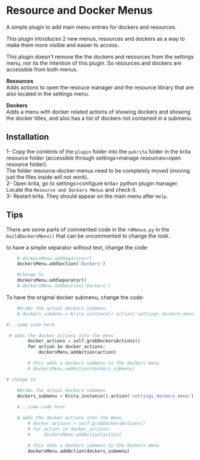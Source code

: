 # Resource and Docker Menus

A simple plugin to add main menu entries for dockers and resources.

This plugin introduces 2 new menus, resources and dockers as a way to make them more visible and easier to access.

This plugin doesn't remove the the dockers and resources from the settings menu, nor its the intention of this plugin. So resources and dockers are accessible from both menus.

**Resources**  
Adds actions to open the resouce manager and the resource library that are also located in the settings menu.

**Dockers**  
Adds a menu with docker related actions of showing dockers and showing the docker titles, and also has a list of dockers not contained in a submenu.

## Installation

1- Copy the contents of the `plugin` folder into the `pykrita` folder in the krita resource folder (accessible through settings>manage resources>open resource folder).  
The folder resource-docker-menus need to be completely moved (moving just the files inside will not work).  
2- Open krita, go to settings>configure krita> python plugin manager. Locate the `Resource and Dockers Menus` and check it.  
3- Restart krita. They should appear on the main menu after `Help`.  

## Tips
There are some parts of commented code in the `rdMenus.py` in the `buildDockersMenu()` that can be uncommented to change the look.

to have a simple separator without text, change the code:

```py
    # dockersMenu.addSeparator()
    dockersMenu.addSection('Dockers')

    #change to
    dockersMenu.addSeparator()
    # dockersMenu.addSection('Dockers')
```

To have the original docker submenu, change the code:

```py
    #Grabs the actual dockers submenu 
    # dockers_submenu = Krita.instance().action('settings_dockers_menu')

#...some code here

 # adds the docker actions into the menu
        docker_actions = self.grabDockersActions()
        for action in docker_actions:
            dockersMenu.addAction(action)

        # this adds a dockers submenu to the dockers menu
        # dockersMenu.addAction(dockers_submenu)

# change to

    #Grabs the actual dockers submenu 
    dockers_submenu = Krita.instance().action('settings_dockers_menu')
    
    #...some code here

    # adds the docker actions into the menu
        # docker_actions = self.grabDockersActions()
        # for action in docker_actions:
        #     dockersMenu.addAction(action)

        # this adds a dockers submenu to the dockers menu
        dockersMenu.addAction(dockers_submenu)
```
